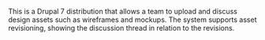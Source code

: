 This is a Drupal 7 distribution that allows a team to upload and discuss design assets such as wireframes and mockups. The system supports asset revisioning, showing the discussion thread in relation to the revisions.
